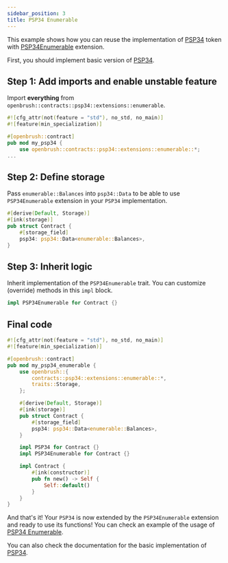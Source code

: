 ```yaml
---
sidebar_position: 3
title: PSP34 Enumerable
---
```


This example shows how you can reuse the implementation of [PSP34](https://github.com/727-Ventures/openbrush-contracts/tree/main/contracts/src/token/psp34) token with [PSP34Enumerable](https://github.com/727-Ventures/openbrush-contracts/tree/main/contracts/src/token/psp34/extensions/enumerable.rs) extension.

First, you should implement basic version of [PSP34](/smart-contracts/PSP34).

## Step 1: Add imports and enable unstable feature

Import **everything** from `openbrush::contracts::psp34::extensions::enumerable`.

```rust
#![cfg_attr(not(feature = "std"), no_std, no_main)]
#![feature(min_specialization)]

#[openbrush::contract]
pub mod my_psp34 {
    use openbrush::contracts::psp34::extensions::enumerable::*;
...
```

## Step 2: Define storage

Pass `enumerable::Balances` into `psp34::Data` to be able to use `PSP34Enumerable` extension 
in your `PSP34` implementation.

```rust
#[derive(Default, Storage)]
#[ink(storage)]
pub struct Contract {
    #[storage_field]
    psp34: psp34::Data<enumerable::Balances>,
}
```

## Step 3: Inherit logic

Inherit implementation of the `PSP34Enumerable` trait. You can customize (override) methods in this `impl` block.

```rust
impl PSP34Enumerable for Contract {}
```

## Final code

```rust
#![cfg_attr(not(feature = "std"), no_std, no_main)]
#![feature(min_specialization)]

#[openbrush::contract]
pub mod my_psp34_enumerable {
    use openbrush::{
        contracts::psp34::extensions::enumerable::*,
        traits::Storage,
    };

    #[derive(Default, Storage)]
    #[ink(storage)]
    pub struct Contract {
        #[storage_field]
        psp34: psp34::Data<enumerable::Balances>,
    }

    impl PSP34 for Contract {}
    impl PSP34Enumerable for Contract {}

    impl Contract {
        #[ink(constructor)]
        pub fn new() -> Self {
            Self::default()
        }
    }
}
```

And that's it! Your `PSP34` is now extended by the `PSP34Enumerable` extension and ready to use its functions!
You can check an example of the usage of [PSP34 Enumerable](https://github.com/727-Ventures/openbrush-contracts/tree/main/examples/psp34_extensions/enumerable).

You can also check the documentation for the basic implementation of [PSP34](/smart-contracts/PSP34).